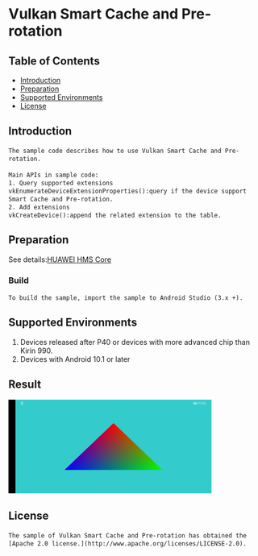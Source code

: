 # Vulkan Smart Cache and Pre-rotation


## Table of Contents

 * [Introduction](#introduction)
 * [Preparation](#preparation)
 * [Supported Environments](#supported-environments)
 * [License](#license)


## Introduction
    The sample code describes how to use Vulkan Smart Cache and Pre-rotation.

    Main APIs in sample code:
    1. Query supported extensions
    vkEnumerateDeviceExtensionProperties():query if the device support Smart Cache and Pre-rotation.
    2. Add extensions
    vkCreateDevice():append the related extension to the table.

## Preparation
See details:[HUAWEI HMS Core](https://developer.huawei.com/consumer/en/doc/development/HMSCore-Guides/introduction-0000001050200029)
### Build
    To build the sample, import the sample to Android Studio (3.x +).

## Supported Environments
1. Devices released after P40 or devices with more advanced chip than Kirin 990.
2. Devices with Android 10.1 or later

## Result
   <img src="DemoResult.jpg" width = 80% height = 40%>

## License
    The sample of Vulkan Smart Cache and Pre-rotation has obtained the [Apache 2.0 license.](http://www.apache.org/licenses/LICENSE-2.0).